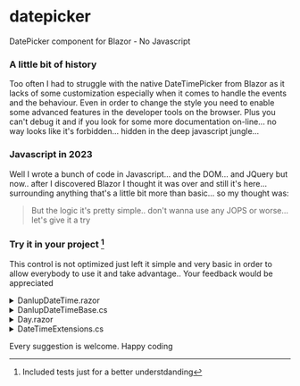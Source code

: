 # datepicker
DatePicker component for Blazor - No Javascript

### A little bit of history
Too often I had to struggle with the native DateTimePicker from Blazor as it lacks of some customization especially when it comes to handle the events and the behaviour. Even in order to change the style you need to enable some advanced features in the developer tools on the browser. Plus you can't debug it and if you look for some more documentation on-line... no way looks like it's forbidden... hidden in the deep javascript jungle...

### Javascript in 2023
 Well I wrote a bunch of code in Javascript... and the DOM...  and JQuery but now.. after I discovered Blazor I thought it was over and still it's here... surrounding anything that's a little bit more than basic... so my thought was:
 > But the logic it's pretty simple.. don't wanna use any JOPS or worse... let's give it a try

### Try it in your project [^1]
This control is not optimized just left it simple and very basic in order to allow everybody to use it and take advantage.. 
Your feedback would be appreciated

<details>

<summary>DanlupDateTime.razor</summary>
  
``` 

@using Microsoft.AspNetCore.Components.Web
@inherits DanlupDateTimeBase

<CascadingValue Name="currentDay" Value="@current">
<div class="danlupDate">
    <div class="row1">
        <span class="prev" @onclick="PrevMonth">&lt;&lt;</span>@current.ToString("M")<span class="next" @onclick="NextMonth">&gt;&gt;</span>
    </div>

<div class="row2">
    <table>
        <tr>
            <th><div>m</div></th>
            <th><div>t</div></th>
            <th><div>w</div></th>
            <th><div>t</div></th>
            <th><div>f</div></th>
            <th><div>s</div></th>
            <th><div>s</div></th>
        </tr>
        <tr>
            @for (int iterator = 1; iterator <= 7; iterator++)
            {
                        <td><Day MouseClick="DateSelected" day="@GetDayNumberPerColumn(iterator)"></Day></td>
            }
        </tr>
        <tr>
            @for (int iterator = 8; iterator <= 14; iterator++)
            {
                        <td><Day MouseClick="DateSelected" day="@GetDayNumberPerColumn(iterator)"></Day></td>
            }
        </tr>
        <tr>
            @for (int iterator = 15; iterator <= 21; iterator++)
            {
                        <td><Day MouseClick="DateSelected" day="@GetDayNumberPerColumn(iterator)"></Day></td>
            }
        </tr>
        <tr>
            @for (int iterator = 22; iterator <= 28; iterator++)
            {
                        <td><Day MouseClick="DateSelected" day="@GetDayNumberPerColumn(iterator)"></Day></td>
            }
        </tr>
        @if (needFifthRow)
        {
            <tr>
                @for (int iterator = 29; iterator <= 35; iterator++)
                {
                            <td><Day MouseClick="DateSelected" day="@GetDayNumberPerColumn(iterator)"></Day></td>
                }
            </tr>
        }
        @if (needSixthRow)
        {
        <tr>
            @for (int iterator = 36; iterator <= 42; iterator++)
            {
                            <td><Day MouseClick="DateSelected" day="@GetDayNumberPerColumn(iterator)"></Day></td>
            }
        </tr>
        }
    </table>
</div>

</div>
</CascadingValue>



```

</details>




<details>

<summary>DanlupDateTimeBase.cs</summary>
  
``` 
using Microsoft.AspNetCore.Components;

namespace DanlupDateTime;

public class DanlupDateTimeBase: ComponentBase
{
    [Parameter]
    public DateTime current { get; set; } = DateTime.Now;

    [Parameter]
    public EventCallback<DateTime> SelectionChanged { get; set; }

    // M   T   W   T   F   S   S
    //             1   2   3   4   ..  ..  ..
    // column of 1st day of the month compared to Monday based week
    protected int columnDay1 = 0;  

    protected bool needFifthRow = false;

    protected bool needSixthRow = false;

    protected string message = "";

    protected override void OnParametersSet()
    {
        SetData();
        base.OnParametersSet();
    }

    private void SetData()
    {
        columnDay1 = current.calendarColumnDay1() - 1;

        needFifthRow = current.calendarFifthRowNeeded();

        needSixthRow = current.calendarSixthRowNeeded();
    }

    protected int GetDayNumberPerColumn(int column)
    {
        if (!columnInRange(column, columnDay1, current))
            return 0;

        return column - columnDay1;
    }

    private bool columnInRange(int column, int columnDay1, DateTime current)
    {
        if (column - columnDay1 < 1) return false;

        if (column - columnDay1 > DateTime.DaysInMonth(current.Year, current.Month)) return false;

        return true;
    }

    protected void PrevMonth()
    {
        current = current.AddMonths(-1);
        SetData();
    }

    protected void NextMonth()
    {
        current = current.AddMonths(1);
        SetData();
    }

    public void DateSelected(int day)
    {
        message = $" selected = {new DateTime(current.Year,current.Month,day).ToShortDateString()}";
        current = new DateTime(current.Year, current.Month, day);

        NotifyParent();
    }

    private void NotifyParent()
    {
        SelectionChanged.InvokeAsync(current);
    }
}

```

</details>


<details>

<summary>Day.razor</summary>
  
``` 

@using Microsoft.AspNetCore.Components.Web
<div class="@daySelected" @onmousedown="mouseClick">@(day > 0 ? $"{day}" : "")</div>

@code {
    [Parameter]
    public int day { get; set; }

    [CascadingParameter(Name = "currentDay")]
    public DateTime currentDay { get; set; }

    [Parameter]
    public EventCallback<int> MouseClick { get; set; }

    public void mouseClick()
    {
        MouseClick.InvokeAsync(day);
    }

    private string daySelected => (day == currentDay.Day? "daySelected" : "");
    
}

```

</details>


<details>

<summary>DateTimeExtensions.cs</summary>
  
``` 

namespace DanlupDateTime;

public static class DateTimeExtensions
{
    public static int calendarColumnDay1(this DateTime _date)
    { 
        // 1 get the day/column of the 1s of current month Monday based
        DateTime dayOneCurrentMonth = new DateTime(_date.Year, _date.Month, 1);
        return (int)dayOneCurrentMonth.DayOfWeek == 0 ? 7 : (int)dayOneCurrentMonth.DayOfWeek;
    }
    
    public static bool calendarFifthRowNeeded(this DateTime _date)
    {
        return _date.calendarColumnDay1() + DateTime.DaysInMonth(_date.Year, _date.Month) - 1 > 28;
    }

    public static bool calendarSixthRowNeeded(this DateTime _date)
    {
        return _date.calendarColumnDay1() + DateTime.DaysInMonth(_date.Year, _date.Month) - 1 > 35;
    }
}

```

</details>

  
Every suggestion is welcome.
Happy coding



[^1]: Included tests just for a better understdanding

